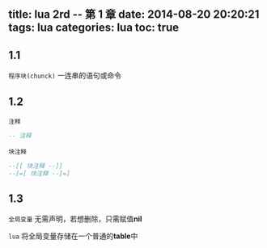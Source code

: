 title: lua 2rd -- 第 1 章
date: 2014-08-20 20:20:21
tags: lua
categories: lua
toc: true
---

## 1\.1

`程序块(chunck)` 一连串的语句或命令

## 1\.2

`注释` 
```lua
-- 注释
```

`块注释` 
```lua
--[[ 块注释 --]]
--[=[ 块注释 --]=]
```

## 1\.3 
`全局变量` 无需声明，若想删除，只需赋值**nil**

`lua` 将全局变量存储在一个普通的**table**中
